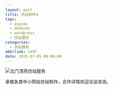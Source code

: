 ```yaml
---
layout: post
title: 仿站制作4
tags:
  - aspcms
  - dedecms
  - wordpress
  - 仿站服务
categories:
  - 仿站服务
abbrlink: 1497
date: 2015-07-05 00:00:00
---
```


<!-- build time:Sat Jun 23 2018 12:05:15 GMT+0800 (中国标准时间) -->

![北门清燕仿站服务](http://ww2.sinaimg.cn/large/4eed32f2jw1ets71p8jvij206o08wgmm.jpg "北门清燕仿站服务")

承接各类中小网站仿站制作，合作详情欢迎洽谈咨询。
<!-- rebuild by neat -->